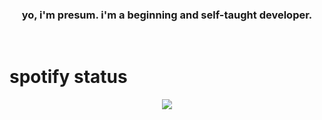 ### <div align="center">yo, i'm presum. i'm a beginning and self-taught developer. </div> 

<br/>  

# spotify status
<div align="center"><img src="https://spotify-github-profile.vercel.app/api/view?uid=31vunjkpfhfalsjufuadwhhmbsba&cover_image=true&theme=default&show_offline=false&background_color=121212" /></div>  

<br/>  
<br/>
<br/>
